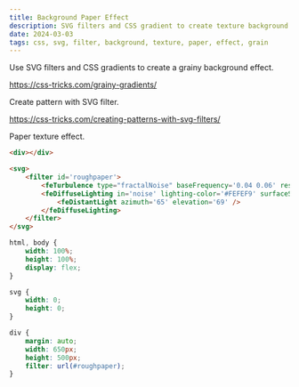 ```yaml
---
title: Background Paper Effect
description: SVG filters and CSS gradient to create texture background
date: 2024-03-03
tags: css, svg, filter, background, texture, paper, effect, grain
---
```


Use SVG filters and CSS gradients to create a grainy background effect.

https://css-tricks.com/grainy-gradients/


Create pattern with SVG filter.

https://css-tricks.com/creating-patterns-with-svg-filters/


Paper texture effect.

```html
<div></div>

<svg>
    <filter id='roughpaper'>
        <feTurbulence type="fractalNoise" baseFrequency='0.04 0.06' result='noise' numOctaves="3" />
        <feDiffuseLighting in='noise' lighting-color='#FEFEF9' surfaceScale='1'>
            <feDistantLight azimuth='65' elevation='69' />
        </feDiffuseLighting>
    </filter>
</svg>
```

```css
html, body {
    width: 100%;
    height: 100%;
    display: flex;
} 

svg {
    width: 0;
    height: 0;
}

div {
    margin: auto;
    width: 650px;
    height: 500px;
    filter: url(#roughpaper);
}
```
